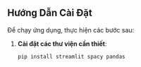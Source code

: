 ## Hướng Dẫn Cài Đặt

Để chạy ứng dụng, thực hiện các bước sau:

1. **Cài đặt các thư viện cần thiết**:
   ```bash
   pip install streamlit spacy pandas
